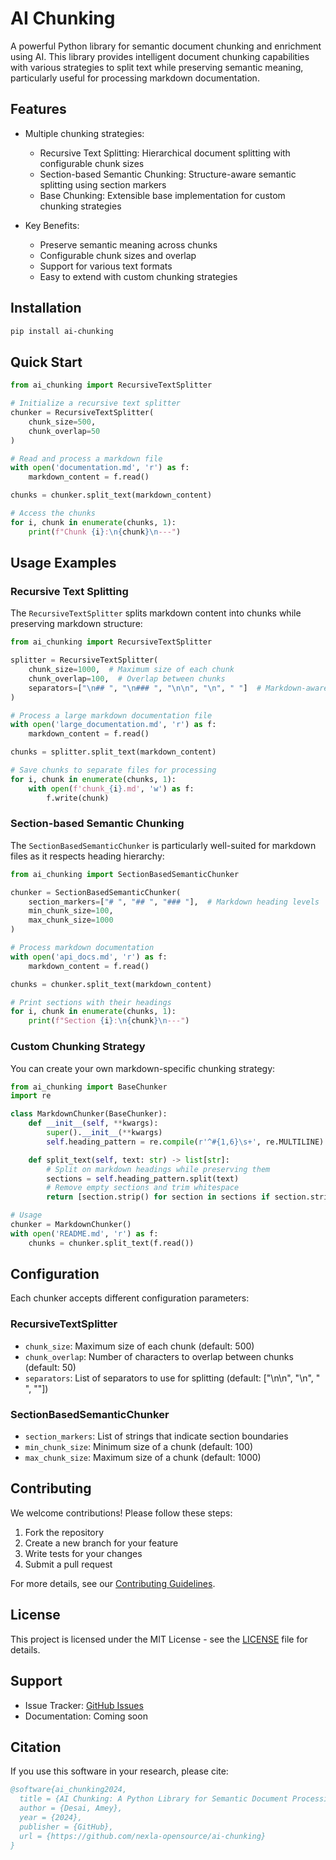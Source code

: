 # AI Chunking

A powerful Python library for semantic document chunking and enrichment using AI. This library provides intelligent document chunking capabilities with various strategies to split text while preserving semantic meaning, particularly useful for processing markdown documentation.

## Features

- Multiple chunking strategies:
  - Recursive Text Splitting: Hierarchical document splitting with configurable chunk sizes
  - Section-based Semantic Chunking: Structure-aware semantic splitting using section markers
  - Base Chunking: Extensible base implementation for custom chunking strategies

- Key Benefits:
  - Preserve semantic meaning across chunks
  - Configurable chunk sizes and overlap
  - Support for various text formats
  - Easy to extend with custom chunking strategies

## Installation

```bash
pip install ai-chunking
```

## Quick Start

```python
from ai_chunking import RecursiveTextSplitter

# Initialize a recursive text splitter
chunker = RecursiveTextSplitter(
    chunk_size=500,
    chunk_overlap=50
)

# Read and process a markdown file
with open('documentation.md', 'r') as f:
    markdown_content = f.read()

chunks = chunker.split_text(markdown_content)

# Access the chunks
for i, chunk in enumerate(chunks, 1):
    print(f"Chunk {i}:\n{chunk}\n---")
```

## Usage Examples

### Recursive Text Splitting

The `RecursiveTextSplitter` splits markdown content into chunks while preserving markdown structure:

```python
from ai_chunking import RecursiveTextSplitter

splitter = RecursiveTextSplitter(
    chunk_size=1000,  # Maximum size of each chunk
    chunk_overlap=100,  # Overlap between chunks
    separators=["\n## ", "\n### ", "\n\n", "\n", " "]  # Markdown-aware separators
)

# Process a large markdown documentation file
with open('large_documentation.md', 'r') as f:
    markdown_content = f.read()

chunks = splitter.split_text(markdown_content)

# Save chunks to separate files for processing
for i, chunk in enumerate(chunks, 1):
    with open(f'chunk_{i}.md', 'w') as f:
        f.write(chunk)
```

### Section-based Semantic Chunking

The `SectionBasedSemanticChunker` is particularly well-suited for markdown files as it respects heading hierarchy:

```python
from ai_chunking import SectionBasedSemanticChunker

chunker = SectionBasedSemanticChunker(
    section_markers=["# ", "## ", "### "],  # Markdown heading levels
    min_chunk_size=100,
    max_chunk_size=1000
)

# Process markdown documentation
with open('api_docs.md', 'r') as f:
    markdown_content = f.read()

chunks = chunker.split_text(markdown_content)

# Print sections with their headings
for i, chunk in enumerate(chunks, 1):
    print(f"Section {i}:\n{chunk}\n---")
```

### Custom Chunking Strategy

You can create your own markdown-specific chunking strategy:

```python
from ai_chunking import BaseChunker
import re

class MarkdownChunker(BaseChunker):
    def __init__(self, **kwargs):
        super().__init__(**kwargs)
        self.heading_pattern = re.compile(r'^#{1,6}\s+', re.MULTILINE)

    def split_text(self, text: str) -> list[str]:
        # Split on markdown headings while preserving them
        sections = self.heading_pattern.split(text)
        # Remove empty sections and trim whitespace
        return [section.strip() for section in sections if section.strip()]

# Usage
chunker = MarkdownChunker()
with open('README.md', 'r') as f:
    chunks = chunker.split_text(f.read())
```

## Configuration

Each chunker accepts different configuration parameters:

### RecursiveTextSplitter
- `chunk_size`: Maximum size of each chunk (default: 500)
- `chunk_overlap`: Number of characters to overlap between chunks (default: 50)
- `separators`: List of separators to use for splitting (default: ["\n\n", "\n", " ", ""])

### SectionBasedSemanticChunker
- `section_markers`: List of strings that indicate section boundaries
- `min_chunk_size`: Minimum size of a chunk (default: 100)
- `max_chunk_size`: Maximum size of a chunk (default: 1000)

## Contributing

We welcome contributions! Please follow these steps:

1. Fork the repository
2. Create a new branch for your feature
3. Write tests for your changes
4. Submit a pull request

For more details, see our [Contributing Guidelines](CONTRIBUTING.md).

## License

This project is licensed under the MIT License - see the [LICENSE](LICENSE) file for details.

## Support

- Issue Tracker: [GitHub Issues](https://github.com/nexla-opensource/ai-chunking/issues)
- Documentation: Coming soon

## Citation

If you use this software in your research, please cite:

```bibtex
@software{ai_chunking2024,
  title = {AI Chunking: A Python Library for Semantic Document Processing},
  author = {Desai, Amey},
  year = {2024},
  publisher = {GitHub},
  url = {https://github.com/nexla-opensource/ai-chunking}
}
```
